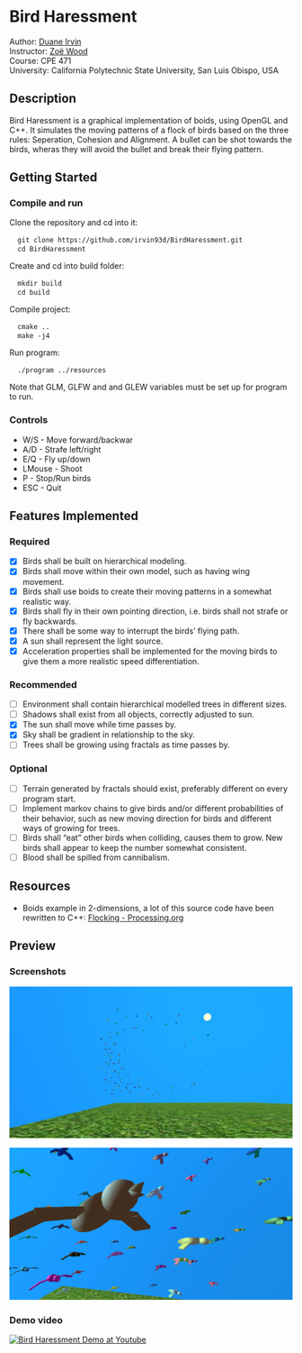 # Bird Haressment
Author: [Duane Irvin](https://github.com/irvin93d)  
Instructor: [Zoë Wood](http://users.csc.calpoly.edu/~zwood/teaching/csc471/index16.html)  
Course: CPE 471  
University: California Polytechnic State University, San Luis Obispo, USA  

## Description
Bird Haressment is a graphical implementation of boids, using OpenGL and C++. It simulates the moving patterns of a flock of birds based on the three rules: Seperation, Cohesion and Alignment. A bullet can be shot towards the birds, wheras they will avoid the bullet and break their flying pattern. 

## Getting Started

### Compile and run

Clone the repository and cd into it:
```console
  git clone https://github.com/irvin93d/BirdHaressment.git
  cd BirdHaressment
```
Create and cd into build folder:
```console
  mkdir build
  cd build
```
Compile project:
```console
  cmake ..
  make -j4
```
Run program:
```
  ./program ../resources
```
Note that GLM, GLFW and and GLEW variables must be set up for program to run.

### Controls
- W/S - Move forward/backwar 
- A/D - Strafe left/right
- E/Q - Fly up/down
- LMouse - Shoot
- P - Stop/Run birds
- ESC - Quit

## Features Implemented

### Required
- [x] Birds shall be built on hierarchical modeling.
- [x] Birds shall move within their own model, such as having wing movement.
- [x] Birds shall use boids to create their moving patterns in a somewhat realistic way.
- [x] Birds shall fly in their own pointing direction, i.e. birds shall not strafe or fly backwards.
- [x] There shall be some way to interrupt the birds’ flying path.
- [x] A sun shall represent the light source.
- [x] Acceleration properties shall be implemented for the moving birds to give them a more realistic speed differentiation.

### Recommended
- [ ] Environment shall contain hierarchical modelled trees in different sizes.
- [ ] Shadows shall exist from all objects, correctly adjusted to sun.
- [x] The sun shall move while time passes by.
- [x] Sky shall be gradient in relationship to the sky.
- [ ] Trees shall be growing using fractals as time passes by.

### Optional
- [ ] Terrain generated by fractals should exist, preferably different on every program start.
- [ ] Implement markov chains to give birds and/or different probabilities of their behavior, such as new moving direction for birds and different ways of growing for trees.
- [ ] Birds shall “eat” other birds when colliding, causes them to grow. New birds shall appear to keep the number somewhat consistent.
- [ ] Blood shall be spilled from cannibalism.

## Resources 
- Boids example in 2-dimensions, a lot of this source code have been rewritten to C++: [Flocking - Processing.org](https://www.processing.org/examples/flocking.html)

## Preview 

### Screenshots

![Screenshot 1](./web/res/screen1.png)

![Screenshot 2](./web/res/screen2.png)

### Demo video
[![Bird Haressment Demo at Youtube](https://img.youtube.com/vi/fkjIEVBFNgQ/0.jpg)](https://youtu.be/fkjIEVBFNgQ)



